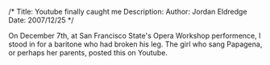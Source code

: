 /*
Title: Youtube finally caught me
Description:
Author: Jordan Eldredge
Date: 2007/12/25
*/

On December 7th, at San Francisco State's Opera Workshop performence, I stood in for a baritone who had broken his leg. The girl who sang Papagena, or perhaps her parents, posted this on Youtube.

<object width="500" height="400"><param name="movie" value="http://www.youtube.com/v/MGtwpWbRWxw&hl=en&fs=1&rel=0"></param><param name="allowFullScreen" value="true"></param><param name="allowscriptaccess" value="always"></param><embed src="http://www.youtube.com/v/MGtwpWbRWxw&hl=en&fs=1&rel=0" type="application/x-shockwave-flash" allowscriptaccess="always" allowfullscreen="true" width="500" height="400"></embed></object>